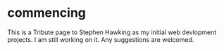# commencing
This is a Tribute page to Stephen Hawking as my initial web devlopment projects. I am still working on it.
Any suggestions are welcomed.
